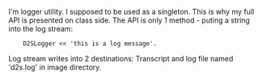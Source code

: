I'm logger utility. I supposed to be used as a singleton. This is why my full API is presented on class side. The API is only 1 method - puting a string into the log stream:

		D2SLogger << 'this is a log message'.

Log stream writes into 2 destinations: Transcript and log file named 'd2s.log' in image directory.
